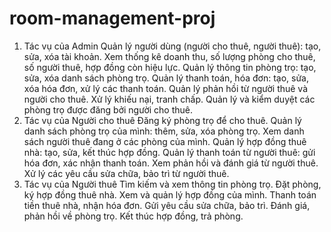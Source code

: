 # room-management-proj
1. Tác vụ của Admin
Quản lý người dùng (người cho thuê, người thuê): tạo, sửa, xóa tài khoản.
Xem thống kê doanh thu, số lượng phòng cho thuê, số người thuê, hợp đồng còn hiệu lực.
Quản lý thông tin phòng trọ: tạo, sửa, xóa danh sách phòng trọ.
Quản lý thanh toán, hóa đơn: tạo, sửa, xóa hóa đơn, xử lý các thanh toán.
Quản lý phản hồi từ người thuê và người cho thuê.
Xử lý khiếu nại, tranh chấp.
Quản lý và kiểm duyệt các phòng trọ được đăng bởi người cho thuê.
2. Tác vụ của Người cho thuê
Đăng ký phòng trọ để cho thuê.
Quản lý danh sách phòng trọ của mình: thêm, sửa, xóa phòng trọ.
Xem danh sách người thuê đang ở các phòng của mình.
Quản lý hợp đồng thuê nhà: tạo, sửa, kết thúc hợp đồng.
Quản lý thanh toán từ người thuê: gửi hóa đơn, xác nhận thanh toán.
Xem phản hồi và đánh giá từ người thuê.
Xử lý các yêu cầu sửa chữa, bảo trì từ người thuê.
3. Tác vụ của Người thuê
Tìm kiếm và xem thông tin phòng trọ.
Đặt phòng, ký hợp đồng thuê nhà.
Xem và quản lý hợp đồng của mình.
Thanh toán tiền thuê nhà, nhận hóa đơn.
Gửi yêu cầu sửa chữa, bảo trì.
Đánh giá, phản hồi về phòng trọ.
Kết thúc hợp đồng, trả phòng.
